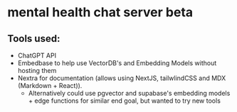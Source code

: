 # mental health chat server beta

## Tools used:

- ChatGPT API
- Embedbase to help use VectorDB's and Embedding Models without hosting them
- Nextra for documentation (allows using NextJS, tailwlindCSS and MDX (Markdown + React)).
  - Alternatively could use pgvector and supabase's embedding models + edge functions for similar end goal, but wanted to try new tools
